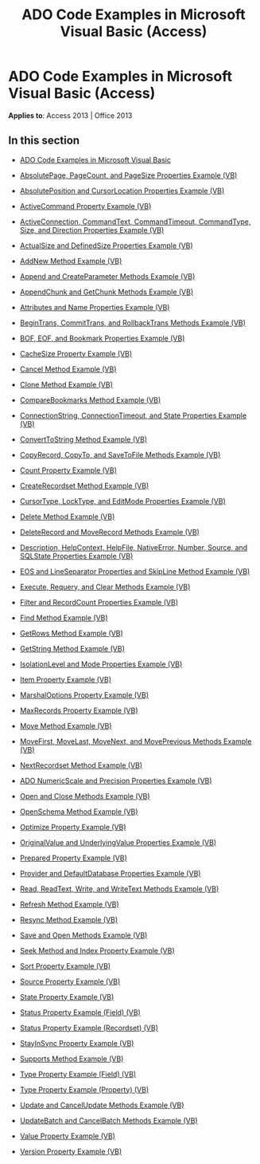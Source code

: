 ﻿---
title: ADO Code Examples in Microsoft Visual Basic (Access)
TOCTitle: ADO Code Examples in Microsoft Visual Basic
ms:assetid: 2784352b-71cd-40aa-9feb-1976a54b5fc5
ms:mtpsurl: https://msdn.microsoft.com/library/JJ249038(v=office.15)
ms:contentKeyID: 48543840
ms.date: 09/18/2015
mtps_version: v=office.15
---

# ADO Code Examples in Microsoft Visual Basic (Access)


**Applies to**: Access 2013 | Office 2013

## In this section

  - [ADO Code Examples in Microsoft Visual Basic](ado-code-examples-in-microsoft-visual-basic.md)

  - [AbsolutePage, PageCount, and PageSize Properties Example (VB)](absolutepage-pagecount-and-pagesize-properties-example-vb.md)

  - [AbsolutePosition and CursorLocation Properties Example (VB)](absoluteposition-and-cursorlocation-properties-example-vb.md)

  - [ActiveCommand Property Example (VB)](activecommand-property-example-vb.md)

  - [ActiveConnection, CommandText, CommandTimeout, CommandType, Size, and Direction Properties Example (VB)](activeconnection-commandtext-commandtimeout-commandtype-size-and-direction-properties-example-vb.md)

  - [ActualSize and DefinedSize Properties Example (VB)](actualsize-and-definedsize-properties-example-vb.md)

  - [AddNew Method Example (VB)](addnew-method-example-vb.md)

  - [Append and CreateParameter Methods Example (VB)](append-and-createparameter-methods-example-vb.md)

  - [AppendChunk and GetChunk Methods Example (VB)](appendchunk-and-getchunk-methods-example-vb.md)

  - [Attributes and Name Properties Example (VB)](attributes-and-name-properties-example-vb.md)

  - [BeginTrans, CommitTrans, and RollbackTrans Methods Example (VB)](begintrans-committrans-and-rollbacktrans-methods-example-vb.md)

  - [BOF, EOF, and Bookmark Properties Example (VB)](bof-eof-and-bookmark-properties-example-vb.md)

  - [CacheSize Property Example (VB)](cachesize-property-example-vb.md)

  - [Cancel Method Example (VB)](cancel-method-example-vb.md)

  - [Clone Method Example (VB)](clone-method-example-vb.md)

  - [CompareBookmarks Method Example (VB)](comparebookmarks-method-example-vb.md)

  - [ConnectionString, ConnectionTimeout, and State Properties Example (VB)](connectionstring-connectiontimeout-and-state-properties-example-vb.md)

  - [ConvertToString Method Example (VB)](converttostring-method-example-vb.md)

  - [CopyRecord, CopyTo, and SaveToFile Methods Example (VB)](copyrecord-copyto-and-savetofile-methods-example-vb.md)

  - [Count Property Example (VB)](count-property-example-vb.md)

  - [CreateRecordset Method Example (VB)](createrecordset-method-example-vb.md)

  - [CursorType, LockType, and EditMode Properties Example (VB)](cursortype-locktype-and-editmode-properties-example-vb.md)

  - [Delete Method Example (VB)](delete-method-example-vb.md)

  - [DeleteRecord and MoveRecord Methods Example (VB)](deleterecord-and-moverecord-methods-example-vb.md)

  - [Description, HelpContext, HelpFile, NativeError, Number, Source, and SQLState Properties Example (VB)](description-helpcontext-helpfile-nativeerror-number-source-and-sqlstate-properties-example-vb.md)

  - [EOS and LineSeparator Properties and SkipLine Method Example (VB)](eos-and-lineseparator-properties-and-skipline-method-example-vb.md)

  - [Execute, Requery, and Clear Methods Example (VB)](execute-requery-and-clear-methods-example-vb.md)

  - [Filter and RecordCount Properties Example (VB)](filter-and-recordcount-properties-example-vb.md)

  - [Find Method Example (VB)](find-method-example-vb.md)

  - [GetRows Method Example (VB)](getrows-method-example-vb.md)

  - [GetString Method Example (VB)](getstring-method-example-vb.md)

  - [IsolationLevel and Mode Properties Example (VB)](isolationlevel-and-mode-properties-example-vb.md)

  - [Item Property Example (VB)](item-property-example-vb.md)

  - [MarshalOptions Property Example (VB)](marshaloptions-property-example-vb.md)

  - [MaxRecords Property Example (VB)](maxrecords-property-example-vb.md)

  - [Move Method Example (VB)](move-method-example-vb.md)

  - [MoveFirst, MoveLast, MoveNext, and MovePrevious Methods Example (VB)](movefirst-movelast-movenext-and-moveprevious-methods-example-vb.md)

  - [NextRecordset Method Example (VB)](nextrecordset-method-example-vb.md)

  - [ADO NumericScale and Precision Properties Example (VB)](ado-numericscale-and-precision-properties-example-vb.md)

  - [Open and Close Methods Example (VB)](open-and-close-methods-example-vb.md)

  - [OpenSchema Method Example (VB)](openschema-method-example-vb.md)

  - [Optimize Property Example (VB)](optimize-property-example-vb.md)

  - [OriginalValue and UnderlyingValue Properties Example (VB)](originalvalue-and-underlyingvalue-properties-example-vb.md)

  - [Prepared Property Example (VB)](prepared-property-example-vb.md)

  - [Provider and DefaultDatabase Properties Example (VB)](provider-and-defaultdatabase-properties-example-vb.md)

  - [Read, ReadText, Write, and WriteText Methods Example (VB)](read-readtext-write-and-writetext-methods-example-vb.md)

  - [Refresh Method Example (VB)](refresh-method-example-vb.md)

  - [Resync Method Example (VB)](resync-method-example-vb.md)

  - [Save and Open Methods Example (VB)](save-and-open-methods-example-vb.md)

  - [Seek Method and Index Property Example (VB)](seek-method-and-index-property-example-vb.md)

  - [Sort Property Example (VB)](sort-property-example-vb.md)

  - [Source Property Example (VB)](source-property-example-vb.md)

  - [State Property Example (VB)](state-property-example-vb.md)

  - [Status Property Example (Field) (VB)](status-property-example-field-vb.md)

  - [Status Property Example (Recordset) (VB)](status-property-example-recordset-vb.md)

  - [StayInSync Property Example (VB)](stayinsync-property-example-vb.md)

  - [Supports Method Example (VB)](supports-method-example-vb.md)

  - [Type Property Example (Field) (VB)](type-property-example-field-vb.md)

  - [Type Property Example (Property) (VB)](type-property-example-property-vb.md)

  - [Update and CancelUpdate Methods Example (VB)](update-and-cancelupdate-methods-example-vb.md)

  - [UpdateBatch and CancelBatch Methods Example (VB)](updatebatch-and-cancelbatch-methods-example-vb.md)

  - [Value Property Example (VB)](value-property-example-vb.md)

  - [Version Property Example (VB)](version-property-example-vb.md)

